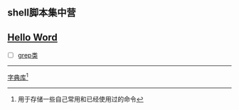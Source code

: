 ## shell脚本集中营  
[Hello Word](hello_word.sh)
---
- [ ] [grep类](grep/README.md)   
---
[字典库](dictionary/README.md)[^1]



[^1]:用于存储一些自己常用和已经使用过的命令

